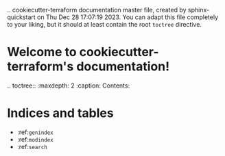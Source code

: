 [//]: # (todo: convert to markdown)
.. cookiecutter-terraform documentation master file, created by
   sphinx-quickstart on Thu Dec 28 17:07:19 2023.
   You can adapt this file completely to your liking, but it should at least
   contain the root `toctree` directive.

Welcome to cookiecutter-terraform's documentation!
==================================================

.. toctree::
   :maxdepth: 2
   :caption: Contents:



Indices and tables
==================

* :ref:`genindex`
* :ref:`modindex`
* :ref:`search`
